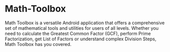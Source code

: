 # Math-Toolbox
Math Toolbox is a versatile Android application that offers a comprehensive set of mathematical tools and utilities for users of all levels. Whether you need to calculate the Greatest Common Factor (GCF), perform Prime Factorization, get List of Factors or understand complex Division Steps, Math Toolbox has you covered.

